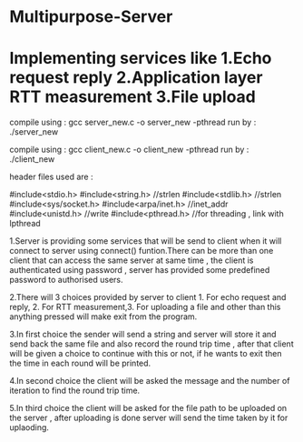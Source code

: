 # Multipurpose-Server
# Implementing services like 1.Echo request reply 2.Application layer RTT measurement 3.File upload

compile using : gcc server_new.c -o server_new -pthread
run by : ./server_new

compile using : gcc client_new.c -o client_new -pthread
run by : ./client_new


header files used are : 

#include<stdio.h>
#include<string.h>    //strlen
#include<stdlib.h>    //strlen
#include<sys/socket.h>
#include<arpa/inet.h> //inet_addr
#include<unistd.h>    //write
#include<pthread.h>  //for threading , link with lpthread

1.Server is providing some services that will be send to client when it will connect to server using connect()
funtion.There can be more than one client that can access the same server at same time , the client is authenticated using password , server has provided some predefined password to authorised users.

2.There will 3 choices provided by server to client 1. For echo request and reply, 2. For RTT measurement,3. For uploading  a file and other than this anything pressed will make exit from the program.

3.In first choice the sender will send  a string and server will store it and send back the same file and also record the round trip time , after that client will be given a choice to continue with this or not, if he wants to exit then the time in each round will be printed.

4.In second choice the client will be asked the message and the number of iteration to find the round trip time.

5.In third choice the client will be asked for the file path to be uploaded on the server , after uploading is done server will send the time taken by it for uplaoding.
